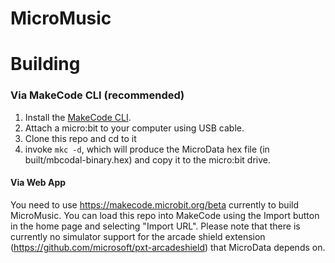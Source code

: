 # MicroMusic

# Building

### Via MakeCode CLI (recommended)

1. Install the [MakeCode CLI](https://microsoft.github.io/pxt-mkc/).
2. Attach a micro:bit to your computer using USB cable.
3. Clone this repo and cd to it
4. invoke `mkc -d`, which will produce the MicroData hex file (in built/mbcodal-binary.hex) and copy it to the micro:bit drive.

#### Via Web App

You need to use https://makecode.microbit.org/beta currently to build MicroMusic. You can load this repo into MakeCode using the Import button in the home page and selecting "Import URL". Please note that there is currently no simulator support for the arcade shield extension (https://github.com/microsoft/pxt-arcadeshield) that MicroData depends on.
